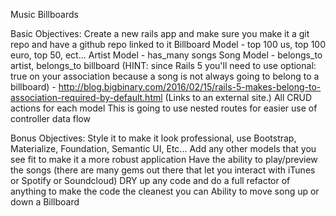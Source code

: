 Music Billboards
 

Basic Objectives:
Create a new rails app and make sure you make it a git repo and have a github repo linked to it
Billboard Model - top 100 us, top 100 euro, top 50, ect...
Artist Model - has_many songs
Song Model - belongs_to artist, belongs_to billboard (HINT: since Rails 5 you'll need to use optional: true on your association because a song is not always going to belong to a billboard) - http://blog.bigbinary.com/2016/02/15/rails-5-makes-belong-to-association-required-by-default.html (Links to an external site.)
All CRUD actions for each model
This is going to use nested routes for easier use of controller data flow
 

Bonus Objectives:
Style it to make it look professional, use Bootstrap, Materialize, Foundation, Semantic UI, Etc...
Add any other models that you see fit to make it a more robust application
Have the ability to play/preview the songs (there are many gems out there that let you interact with iTunes or Spotify or Soundcloud)
DRY up any code and do a full refactor of anything to make the code the cleanest you can
Ability to move song up or down a Billboard